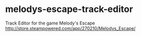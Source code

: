 # melodys-escape-track-editor
Track Editor for the game Melody's Escape http://store.steampowered.com/app/270210/Melodys_Escape/
